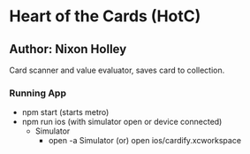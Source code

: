 # Heart of the Cards (HotC)
## Author: Nixon Holley

Card scanner and value evaluator, saves card to collection.

### Running App
- npm start (starts metro)
- npm run ios (with simulator open or device connected)
    - Simulator
        - open -a Simulator (or) 
          open ios/cardify.xcworkspace